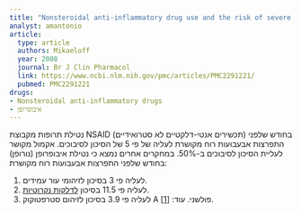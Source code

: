 ```yaml
---
title: "Nonsteroidal anti-inflammatory drug use and the risk of severe skin and soft tissue complications in patients with varicella or zoster disease"
analyst: amantonio
article:
  type: article
  authors: Mikaeloff
  year: 2008
  journal: Br J Clin Pharmacol
  link: https://www.ncbi.nlm.nih.gov/pmc/articles/PMC2291221/
  pubmed: PMC2291221
drugs:
- Nonsteroidal anti-inflammatory drugs
- איבופרופן
---
```


נטילת תרופות מקבוצת NSAID (תכשירים אנטי-דלקטיים לא סטרואידיים) בחודש שלפני התפרצות אבעבועות רוח מקושרת לעליה של פי 5 של הסיכון לסיבוכים. אקמול מקושר לעליית הסיכון לסיבוכים ב-50%.
במחקרים אחרים נמצא כי נטילת איבופרופן (נורופן) בחודש שלפני התפרצות אבעבועות רוח מקושרת:
1) לעליה פי 3 בסיכון לזיהומי עור עמידים.
2) לעליה פי 11.5 בסיכון [לדלקות נקרוטיות](https://en.wikipedia.org/wiki/Necrotizing_fasciitis).
3) לעליה פי 3.9 בסיכון לזיהום סטרפטוקוק A פולשני. עוד: [[1]](https://www.ncbi.nlm.nih.gov/pubmed/26297238).
